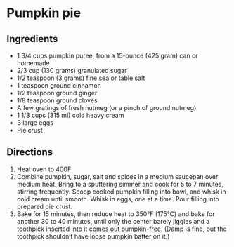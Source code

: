 Pumpkin pie
===========

Ingredients
-----------

- 1 3/4 cups pumpkin puree, from a 15-ounce (425 gram) can or homemade
- 2/3 cup (130 grams) granulated sugar
- 1/2 teaspoon (3 grams) fine sea or table salt
- 1 teaspoon ground cinnamon
- 1/2 teaspoon ground ginger
- 1/8 teaspoon ground cloves
- A few gratings of fresh nutmeg (or a pinch of ground nutmeg)
- 1 1/3 cups (315 ml) cold heavy cream
- 3 large eggs
- Pie crust

Directions
----------

1. Heat oven to 400F
2. Combine pumpkin, sugar, salt and spices in a medium saucepan over medium heat. Bring to a sputtering simmer and cook for 5 to 7 minutes, stirring frequently. Scoop cooked pumpkin filling into bowl, and whisk in cold cream until smooth. Whisk in eggs, one at a time. Pour filling into prepared pie crust.
3. Bake for 15 minutes, then reduce heat to 350°F (175°C) and bake for another 30 to 40 minutes, until only the center barely jiggles and a toothpick inserted into it comes out pumpkin-free. (Damp is fine, but the toothpick shouldn’t have loose pumpkin batter on it.)
